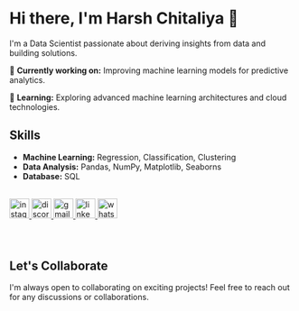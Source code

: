 # Hi there, I'm Harsh Chitaliya 👋

I'm a Data Scientist passionate about deriving insights from data and building solutions. 

🔭 **Currently working on:** Improving machine learning models for predictive analytics.

🌱 **Learning:** Exploring advanced machine learning architectures and cloud technologies.

## Skills

- **Machine Learning:** Regression, Classification, Clustering
- **Data Analysis:** Pandas, NumPy, Matplotlib, Seaborns
- **Database:** SQL
<br><br>
  
  
<div align="left">
  <a href="https://www.instagram.com/harsh_chitaliya/" target="_blank">
    <img src="https://img.shields.io/static/v1?message=Instagram&logo=instagram&label=&color=E4405F&logoColor=white&labelColor=&style=for-the-badge" height="35" alt="instagram logo"  />
  </a>
  <a href="discordapp.com/users/1135894623932387350" target="_blank">
    <img src="https://img.shields.io/static/v1?message=Discord&logo=discord&label=&color=7289DA&logoColor=white&labelColor=&style=for-the-badge" height="35" alt="discord logo"  />
  </a>
  <a href="chitaliyaharsh09@gmail.com" target="_blank">
    <img src="https://img.shields.io/static/v1?message=Gmail&logo=gmail&label=&color=D14836&logoColor=white&labelColor=&style=for-the-badge" height="35" alt="gmail logo"  />
  </a>
  <a href="https://www.linkedin.com/in/harsh-chitaliya-68512b28b/" target="_blank">
    <img src="https://img.shields.io/static/v1?message=LinkedIn&logo=linkedin&label=&color=0077B5&logoColor=white&labelColor=&style=for-the-badge" height="35" alt="linkedin logo"  />
  </a>
  <a href="https://wa.me/qr/G2SYKT53UBUVP1" target="_blank">
    <img src="https://img.shields.io/static/v1?message=Whatsapp&logo=whatsapp&label=&color=25D366&logoColor=white&labelColor=&style=for-the-badge" height="35" alt="whatsapp logo"  />
  </a>
</div>

###

<br clear="both">



###

## Let's Collaborate
I'm always open to collaborating on exciting projects! Feel free to reach out for any discussions or collaborations.




